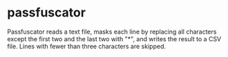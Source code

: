 # passfuscator
Passfuscator reads a text file, masks each line by replacing all characters except the first two and the last two with "*", and writes the result to a CSV file. Lines with fewer than three characters are skipped.
